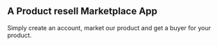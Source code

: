 ## A Product resell Marketplace App
Simply create an account, market our product and get a buyer for your product.